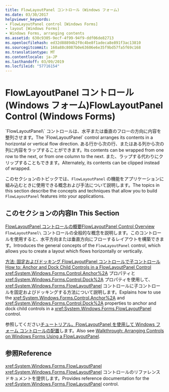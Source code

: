```yaml
---
title: FlowLayoutPanel コントロール (Windows フォーム)
ms.date: 03/30/2017
helpviewer_keywords:
- FlowLayoutPanel control [Windows Forms]
- layout [Windows Forms]
- Windows Forms, arranging contents
ms.assetid: 630c9305-9ecf-4f99-94f9-ddf06de82713
ms.openlocfilehash: ed32d88894b2f0c4be8f1adeca8e891f3ac13810
ms.sourcegitcommit: 160a88c8087b0e63606e6e35f9bd57fa5f69c168
ms.translationtype: MT
ms.contentlocale: ja-JP
ms.lasthandoff: 03/09/2019
ms.locfileid: "57716154"
---
```

# <a name="flowlayoutpanel-control-windows-forms"></a><span data-ttu-id="778bf-102">FlowLayoutPanel コントロール (Windows フォーム)</span><span class="sxs-lookup"><span data-stu-id="778bf-102">FlowLayoutPanel Control (Windows Forms)</span></span>
<span data-ttu-id="778bf-103">
  `FlowLayoutPanel\` コントロールは、水平または垂直のフローの方向に内容を整列させます。</span><span class="sxs-lookup"><span data-stu-id="778bf-103">The `FlowLayoutPanel` control arranges its contents in a horizontal or vertical flow direction.</span></span> <span data-ttu-id="778bf-104">ある行から次の行、またはある列から次の列に内容をラップすることができます。</span><span class="sxs-lookup"><span data-stu-id="778bf-104">Its contents can be wrapped from one row to the next, or from one column to the next.</span></span> <span data-ttu-id="778bf-105">また、ラップする代わりにクリップすることもできます。</span><span class="sxs-lookup"><span data-stu-id="778bf-105">Alternately, its contents can be clipped instead of wrapped.</span></span>  
  
 <span data-ttu-id="778bf-106">このセクションのトピックでは、`FlowLayoutPanel` の機能をアプリケーションに組み込むときに使用できる概念および手法について説明します。</span><span class="sxs-lookup"><span data-stu-id="778bf-106">The topics in this section describe the concepts and techniques that allow you to build `FlowLayoutPanel` features into your applications.</span></span>  
  
## <a name="in-this-section"></a><span data-ttu-id="778bf-107">このセクションの内容</span><span class="sxs-lookup"><span data-stu-id="778bf-107">In This Section</span></span>  
 [<span data-ttu-id="778bf-108">FlowLayoutPanel コントロールの概要</span><span class="sxs-lookup"><span data-stu-id="778bf-108">FlowLayoutPanel Control Overview</span></span>](flowlayoutpanel-control-overview.md)  
 <span data-ttu-id="778bf-109">
  `FlowLayoutPanel\` コントロールの全般的な概念を説明します。このコントロールを使用すると、水平方向または垂直方向にフローするレイアウトを構築できます。</span><span class="sxs-lookup"><span data-stu-id="778bf-109">Introduces the general concepts of the `FlowLayoutPanel` control, which allows you to create a layout which flows horizontally or vertically.</span></span>  
  
 [<span data-ttu-id="778bf-110">方法: 固定およびドッキング FlowLayoutPanel コントロールで子コントロール</span><span class="sxs-lookup"><span data-stu-id="778bf-110">How to: Anchor and Dock Child Controls in a FlowLayoutPanel Control</span></span>](how-to-anchor-and-dock-child-controls-in-a-flowlayoutpanel-control.md)  
 <span data-ttu-id="778bf-111">
  <xref:System.Windows.Forms.Control.Anchor%2A> プロパティと <xref:System.Windows.Forms.Control.Dock%2A> プロパティを使用して、<xref:System.Windows.Forms.FlowLayoutPanel> コントロールに子コントロールを固定およびドッキングする方法について説明します。</span><span class="sxs-lookup"><span data-stu-id="778bf-111">Explains how to use the <xref:System.Windows.Forms.Control.Anchor%2A> and <xref:System.Windows.Forms.Control.Dock%2A> properties to anchor and dock child controls in a <xref:System.Windows.Forms.FlowLayoutPanel> control.</span></span>  
  
 <span data-ttu-id="778bf-112">参照してください[チュートリアル。FlowLayoutPanel を使用して Windows フォーム コントロールの配置](walkthrough-arranging-controls-on-windows-forms-using-a-flowlayoutpanel.md)します。</span><span class="sxs-lookup"><span data-stu-id="778bf-112">Also see [Walkthrough: Arranging Controls on Windows Forms Using a FlowLayoutPanel](walkthrough-arranging-controls-on-windows-forms-using-a-flowlayoutpanel.md).</span></span>  
  
## <a name="reference"></a><span data-ttu-id="778bf-113">参照</span><span class="sxs-lookup"><span data-stu-id="778bf-113">Reference</span></span>  
 <xref:System.Windows.Forms.FlowLayoutPanel>  
 <span data-ttu-id="778bf-114">
  <xref:System.Windows.Forms.FlowLayoutPanel> コントロールのリファレンス ドキュメントを提供します。</span><span class="sxs-lookup"><span data-stu-id="778bf-114">Provides reference documentation for the <xref:System.Windows.Forms.FlowLayoutPanel> control.</span></span>
